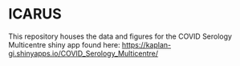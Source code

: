 # ICARUS

This repository houses the data and figures for the COVID Serology Multicentre shiny app found here: https://kaplan-gi.shinyapps.io/COVID_Serology_Multicentre/
